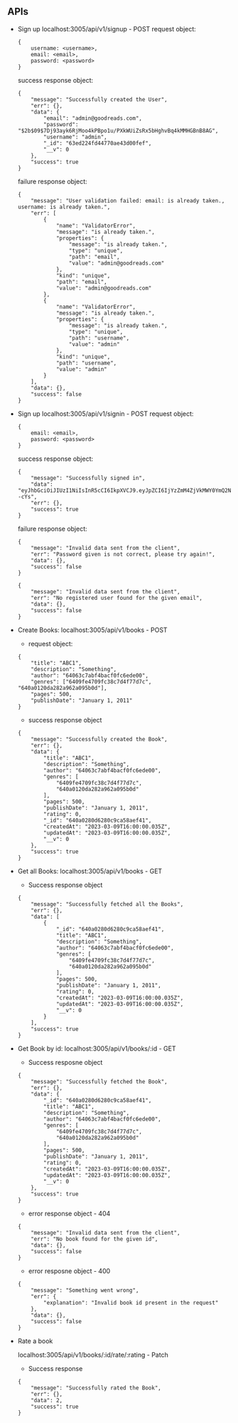 ## APIs

- Sign up
    localhost:3005/api/v1/signup - POST
    request object: 
    ```
    {
        username: <username>,
        email: <email>,
        password: <password>
    }
    ```
    success response object:
    ```
    {
        "message": "Successfully created the User",
        "err": {},
        "data": {
            "email": "admin@goodreads.com",
            "password": "$2b$09$7Dj93ayk6RjMoo4kPBpo1u/PXkWUiZsRx5bHghvBq4kMMHGBnB8AG",
            "username": "admin",
            "_id": "63ed224fd44770ae43d00fef",
            "__v": 0
        },
        "success": true
    }
    ```
    failure response object: 
    ```
    {
        "message": "User validation failed: email: is already taken., username: is already taken.",
        "err": [
            {
                "name": "ValidatorError",
                "message": "is already taken.",
                "properties": {
                    "message": "is already taken.",
                    "type": "unique",
                    "path": "email",
                    "value": "admin@goodreads.com"
                },
                "kind": "unique",
                "path": "email",
                "value": "admin@goodreads.com"
            },
            {
                "name": "ValidatorError",
                "message": "is already taken.",
                "properties": {
                    "message": "is already taken.",
                    "type": "unique",
                    "path": "username",
                    "value": "admin"
                },
                "kind": "unique",
                "path": "username",
                "value": "admin"
            }
        ],
        "data": {},
        "success": false
    }
    ```

- Sign up
    localhost:3005/api/v1/signin - POST
    request object: 
    ```
    {
        email: <email>,
        password: <password>
    }
    ```
    success response object:
    ```
    {
        "message": "Successfully signed in",
        "data": "eyJhbGciOiJIUzI1NiIsInR5cCI6IkpXVCJ9.eyJpZCI6IjYzZmM4ZjVkMWY0YmQ2NjQxMWU2M2RjNiIsImVtYWlsIjoiYWRtaW5AZ29vZHJlYWRzLmNvbSIsImlhdCI6MTY3NzQ5NjY4OCwiZXhwIjoxNjc3NTAwMjg4fQ.s8UwpEsY_MfV7MWRRtHCjLaq2s_G7xISjt758G--cYs",
        "err": {},
        "success": true
    }
    ```
    failure response object: 
    ```
    {
        "message": "Invalid data sent from the client",
        "err": "Password given is not correct, please try again!",
        "data": {},
        "success": false
    }
    ```
    ```
    {
        "message": "Invalid data sent from the client",
        "err": "No registered user found for the given email",
        "data": {},
        "success": false
    }
    ```

- Create Books:  localhost:3005/api/v1/books - POST 


    -   request object:
    ```
    {
        "title": "ABC1",
        "description": "Something",
        "author": "64063c7abf4bacf0fc6ede00",
        "genres": ["6409fe4709fc38c7d4f77d7c", "640a0120da282a962a095b0d"],
        "pages": 500,
        "publishDate": "January 1, 2011"
    }
    ```
    - success response object
    ```
    {
        "message": "Successfully created the Book",
        "err": {},
        "data": {
            "title": "ABC1",
            "description": "Something",
            "author": "64063c7abf4bacf0fc6ede00",
            "genres": [
                "6409fe4709fc38c7d4f77d7c",
                "640a0120da282a962a095b0d"
            ],
            "pages": 500,
            "publishDate": "January 1, 2011",
            "rating": 0,
            "_id": "640a0280d6280c9ca58aef41",
            "createdAt": "2023-03-09T16:00:00.035Z",
            "updatedAt": "2023-03-09T16:00:00.035Z",
            "__v": 0
        },
        "success": true
    }
    ```

- Get all Books:  localhost:3005/api/v1/books - GET
    - Success response object
    ```
    {
        "message": "Successfully fetched all the Books",
        "err": {},
        "data": [
            {
                "_id": "640a0280d6280c9ca58aef41",
                "title": "ABC1",
                "description": "Something",
                "author": "64063c7abf4bacf0fc6ede00",
                "genres": [
                    "6409fe4709fc38c7d4f77d7c",
                    "640a0120da282a962a095b0d"
                ],
                "pages": 500,
                "publishDate": "January 1, 2011",
                "rating": 0,
                "createdAt": "2023-03-09T16:00:00.035Z",
                "updatedAt": "2023-03-09T16:00:00.035Z",
                "__v": 0
            }
        ],
        "success": true
    }
    ```

- Get Book by id:  localhost:3005/api/v1/books/:id - GET
    - Success resposne object
    ```
    {
        "message": "Successfully fetched the Book",
        "err": {},
        "data": {
            "_id": "640a0280d6280c9ca58aef41",
            "title": "ABC1",
            "description": "Something",
            "author": "64063c7abf4bacf0fc6ede00",
            "genres": [
                "6409fe4709fc38c7d4f77d7c",
                "640a0120da282a962a095b0d"
            ],
            "pages": 500,
            "publishDate": "January 1, 2011",
            "rating": 0,
            "createdAt": "2023-03-09T16:00:00.035Z",
            "updatedAt": "2023-03-09T16:00:00.035Z",
            "__v": 0
        },
        "success": true
    }
    ```
    - error response object - 404
    ```
    {
        "message": "Invalid data sent from the client",
        "err": "No book found for the given id",
        "data": {},
        "success": false
    }
    ```
    - error resposne object - 400
    ```
    {
        "message": "Something went wrong",
        "err": {
            "explanation": "Invalid book id present in the request"
        },
        "data": {},
        "success": false
    }
    ```

- Rate a book 

    localhost:3005/api/v1/books/:id/rate/:rating - Patch
    - Success response
    ```
    {
        "message": "Successfully rated the Book",
        "err": {},
        "data": 2,
        "success": true
    }
    ```